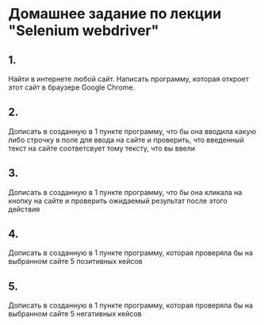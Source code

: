 # Домашнее задание по лекции "Selenium webdriver"

## 1.
Найти в интернете любой сайт. Написать программу, которая откроет этот сайт в браузере Google Chrome.

## 2.
Дописать в созданную в 1 пункте программу, что бы она вводила какую либо строчку в поле для ввода на сайте и проверить, что введенный текст на сайте соответсвует тому тексту, что вы ввели

## 3.
Дописать в созданную в 1 пункте программу, что бы она кликала на кнопку на сайте и проверить ожидаемый результат после этого действия

## 4.
Дописать в созданную в 1 пункте программу, которая проверяла бы на выбранном сайте 5 позитивных кейсов

## 5.
Дописать в созданную в 1 пункте программу, которая проверяла бы на выбранном сайте 5 негативных кейсов 